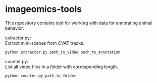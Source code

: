 # imageomics-tools
This repository contains tool for working with data for annotating animal behavior.

extractor.py:\
Extract mini-scenes from CVAT tracks.
```
python extractor.py path_to_video path_to_annotation
```

counter.py:\
List all video files in a folder with corresponding length.
```
python counter.py path_to_folder
```